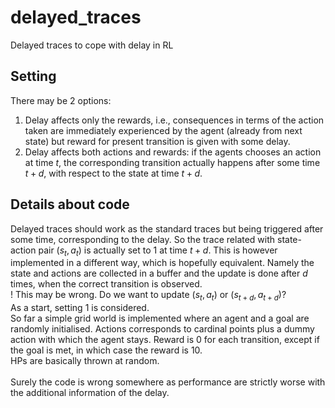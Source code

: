 # delayed_traces
Delayed traces to cope with delay in RL


## Setting

There may be 2 options:
  1. Delay affects only the rewards, i.e., consequences in terms of the action taken are immediately experienced by the agent (already from next state) but reward for present transition is given with some delay.
  2. Delay affects both actions and rewards: if the agents chooses an action at time $t$, the corresponding transition actually happens after some time $t+d$, with respect to the state at time $t+d$.


## Details about code

Delayed traces should work as the standard traces but being triggered after some time, corresponding to the delay. So the trace related with state-action pair $(s_t, a_t)$ is actually set to $1$ at time $t+d$. This is however implemented in a different way, which is hopefully equivalent. Namely the state and actions are collected in a buffer and the update is done after $d$ times, when the correct transition is observed. \
! This may be wrong. Do we want to update $(s_t, a_t)$ or $(s_{t+d}, a_{t+d})$? \
As a start, setting $1$ is considered. \
So far a simple grid world is implemented where an agent and a goal are randomly initialised. Actions corresponds to cardinal points plus a dummy action with which the agent stays. Reward is $0$ for each transition, except if the goal is met, in which case the reward is $10$. \
HPs are basically thrown at random. \
\
Surely the code is wrong somewhere as performance are strictly worse with the additional information of the delay.
